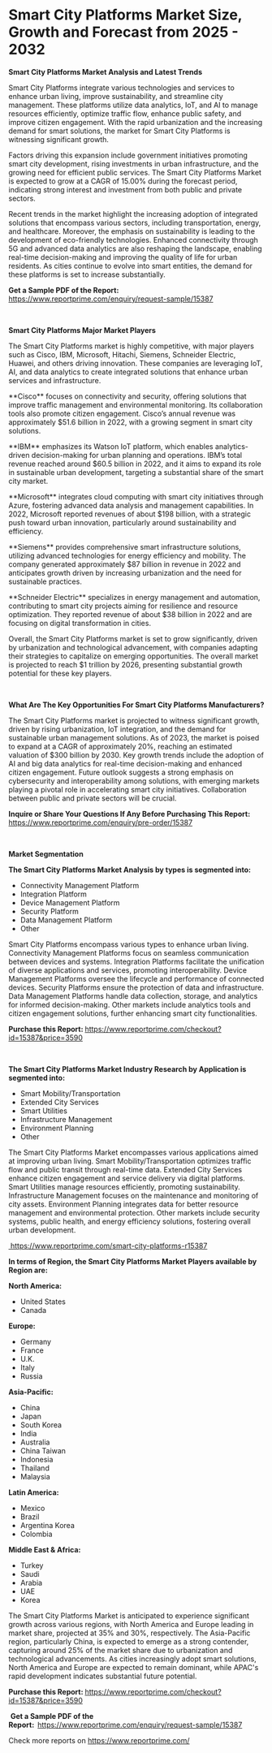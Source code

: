 <p><h1>Smart City Platforms Market Size, Growth and Forecast from 2025 - 2032</h1></p><p><strong>Smart City Platforms Market Analysis and Latest Trends</strong></p>
<p><p>Smart City Platforms integrate various technologies and services to enhance urban living, improve sustainability, and streamline city management. These platforms utilize data analytics, IoT, and AI to manage resources efficiently, optimize traffic flow, enhance public safety, and improve citizen engagement. With the rapid urbanization and the increasing demand for smart solutions, the market for Smart City Platforms is witnessing significant growth. </p><p>Factors driving this expansion include government initiatives promoting smart city development, rising investments in urban infrastructure, and the growing need for efficient public services. The Smart City Platforms Market is expected to grow at a CAGR of 15.00% during the forecast period, indicating strong interest and investment from both public and private sectors.</p><p>Recent trends in the market highlight the increasing adoption of integrated solutions that encompass various sectors, including transportation, energy, and healthcare. Moreover, the emphasis on sustainability is leading to the development of eco-friendly technologies. Enhanced connectivity through 5G and advanced data analytics are also reshaping the landscape, enabling real-time decision-making and improving the quality of life for urban residents. As cities continue to evolve into smart entities, the demand for these platforms is set to increase substantially.</p></p>
<p><strong>Get a Sample PDF of the Report:&nbsp;</strong> <a href="https://www.reportprime.com/enquiry/request-sample/15387?utm_campaign=2293&utm_medium=2&utm_source=Github&utm_content=ia&utm_term=20032025&utm_id=smart-city-platforms">https://www.reportprime.com/enquiry/request-sample/15387</a></p>
<p>&nbsp;</p>
<p><strong>Smart City Platforms Major Market Players</strong></p>
<p><p>The Smart City Platforms market is highly competitive, with major players such as Cisco, IBM, Microsoft, Hitachi, Siemens, Schneider Electric, Huawei, and others driving innovation. These companies are leveraging IoT, AI, and data analytics to create integrated solutions that enhance urban services and infrastructure.</p><p>**Cisco** focuses on connectivity and security, offering solutions that improve traffic management and environmental monitoring. Its collaboration tools also promote citizen engagement. Cisco’s annual revenue was approximately $51.6 billion in 2022, with a growing segment in smart city solutions.</p><p>**IBM** emphasizes its Watson IoT platform, which enables analytics-driven decision-making for urban planning and operations. IBM’s total revenue reached around $60.5 billion in 2022, and it aims to expand its role in sustainable urban development, targeting a substantial share of the smart city market.</p><p>**Microsoft** integrates cloud computing with smart city initiatives through Azure, fostering advanced data analysis and management capabilities. In 2022, Microsoft reported revenues of about $198 billion, with a strategic push toward urban innovation, particularly around sustainability and efficiency.</p><p>**Siemens** provides comprehensive smart infrastructure solutions, utilizing advanced technologies for energy efficiency and mobility. The company generated approximately $87 billion in revenue in 2022 and anticipates growth driven by increasing urbanization and the need for sustainable practices.</p><p>**Schneider Electric** specializes in energy management and automation, contributing to smart city projects aiming for resilience and resource optimization. They reported revenue of about $38 billion in 2022 and are focusing on digital transformation in cities.</p><p>Overall, the Smart City Platforms market is set to grow significantly, driven by urbanization and technological advancement, with companies adapting their strategies to capitalize on emerging opportunities. The overall market is projected to reach $1 trillion by 2026, presenting substantial growth potential for these key players.</p></p>
<p>&nbsp;</p>
<p><strong>What Are The Key Opportunities For Smart City Platforms Manufacturers?</strong></p>
<p><p>The Smart City Platforms market is projected to witness significant growth, driven by rising urbanization, IoT integration, and the demand for sustainable urban management solutions. As of 2023, the market is poised to expand at a CAGR of approximately 20%, reaching an estimated valuation of $300 billion by 2030. Key growth trends include the adoption of AI and big data analytics for real-time decision-making and enhanced citizen engagement. Future outlook suggests a strong emphasis on cybersecurity and interoperability among solutions, with emerging markets playing a pivotal role in accelerating smart city initiatives. Collaboration between public and private sectors will be crucial.</p></p>
<p><strong>Inquire or Share Your Questions If Any Before Purchasing This Report:</strong> <a href="https://www.reportprime.com/enquiry/pre-order/15387?utm_campaign=2293&utm_medium=2&utm_source=Github&utm_content=ia&utm_term=20032025&utm_id=smart-city-platforms">https://www.reportprime.com/enquiry/pre-order/15387</a></p>
<p>&nbsp;</p>
<p><strong>Market Segmentation</strong></p>
<p><strong>The Smart City Platforms Market Analysis by types is segmented into:</strong></p>
<p><ul><li>Connectivity Management Platform</li><li>Integration Platform</li><li>Device Management Platform</li><li>Security Platform</li><li>Data Management Platform</li><li>Other</li></ul></p>
<p><p>Smart City Platforms encompass various types to enhance urban living. Connectivity Management Platforms focus on seamless communication between devices and systems. Integration Platforms facilitate the unification of diverse applications and services, promoting interoperability. Device Management Platforms oversee the lifecycle and performance of connected devices. Security Platforms ensure the protection of data and infrastructure. Data Management Platforms handle data collection, storage, and analytics for informed decision-making. Other markets include analytics tools and citizen engagement solutions, further enhancing smart city functionalities.</p></p>
<p><strong>Purchase this Report:&nbsp;</strong><a href="https://www.reportprime.com/checkout?id=15387&price=3590&utm_campaign=2293&utm_medium=2&utm_source=Github&utm_content=ia&utm_term=20032025&utm_id=smart-city-platforms">https://www.reportprime.com/checkout?id=15387&price=3590</a></p>
<p>&nbsp;</p>
<p><strong>The Smart City Platforms Market Industry Research by Application is segmented into:</strong></p>
<p><ul><li>Smart Mobility/Transportation</li><li>Extended City Services</li><li>Smart Utilities</li><li>Infrastructure Management</li><li>Environment Planning</li><li>Other</li></ul></p>
<p><p>The Smart City Platforms Market encompasses various applications aimed at improving urban living. Smart Mobility/Transportation optimizes traffic flow and public transit through real-time data. Extended City Services enhance citizen engagement and service delivery via digital platforms. Smart Utilities manage resources efficiently, promoting sustainability. Infrastructure Management focuses on the maintenance and monitoring of city assets. Environment Planning integrates data for better resource management and environmental protection. Other markets include security systems, public health, and energy efficiency solutions, fostering overall urban development.</p></p>
<p><a href="https://www.reportprime.com/smart-city-platforms-r15387?utm_campaign=2293&utm_medium=2&utm_source=Github&utm_content=ia&utm_term=20032025&utm_id=smart-city-platforms">&nbsp;https://www.reportprime.com/smart-city-platforms-r15387</a></p>
<p><strong>In terms of Region, the Smart City Platforms Market Players available by Region are:</strong></p>
<p>
    <p> <strong> North America: </strong>
        <ul>
            <li>United States</li>
            <li>Canada</li>
        </ul>
        </p> 
    <p> <strong> Europe: </strong>
        <ul>
            <li>Germany</li>
            <li>France</li>
            <li>U.K.</li>
            <li>Italy</li>
            <li>Russia</li>
        </ul>
        </p> 
    <p> <strong> Asia-Pacific: </strong>
        <ul>
            <li>China</li>
            <li>Japan</li>
            <li>South Korea</li>
            <li>India</li>
            <li>Australia</li>
            <li>China Taiwan</li>
            <li>Indonesia</li>
            <li>Thailand</li>
            <li>Malaysia</li>
        </ul>
        </p> 
    <p> <strong> Latin America: </strong>
        <ul>
            <li>Mexico</li>
            <li>Brazil</li>
            <li>Argentina Korea</li>
            <li>Colombia</li>
        </ul>
        </p> 
    <p> <strong> Middle East & Africa: </strong>
        <ul>
            <li>Turkey</li>
            <li>Saudi</li>
            <li>Arabia</li>
            <li>UAE</li>
            <li>Korea</li>
        </ul>
    </p>
    </p>
<p><p>The Smart City Platforms Market is anticipated to experience significant growth across various regions, with North America and Europe leading in market share, projected at 35% and 30%, respectively. The Asia-Pacific region, particularly China, is expected to emerge as a strong contender, capturing around 25% of the market share due to urbanization and technological advancements. As cities increasingly adopt smart solutions, North America and Europe are expected to remain dominant, while APAC's rapid development indicates substantial future potential.</p></p>
<p><strong>Purchase this Report: </strong><a href="https://www.reportprime.com/checkout?id=15387&price=3590&utm_campaign=2293&utm_medium=2&utm_source=Github&utm_content=ia&utm_term=20032025&utm_id=smart-city-platforms">https://www.reportprime.com/checkout?id=15387&price=3590</a></p>
<p>&nbsp;<strong>Get a Sample PDF of the Report:&nbsp;&nbsp;</strong><a href="https://www.reportprime.com/enquiry/request-sample/15387?utm_campaign=2293&utm_medium=2&utm_source=Github&utm_content=ia&utm_term=20032025&utm_id=smart-city-platforms">https://www.reportprime.com/enquiry/request-sample/15387</a></p>
<p><strong></strong></p>
<p>Check more reports on <a href="https://www.reportprime.com/?utm_campaign=2293&utm_medium=2&utm_source=Github&utm_content=ia&utm_term=20032025&utm_id=smart-city-platforms">https://www.reportprime.com/</a></p>